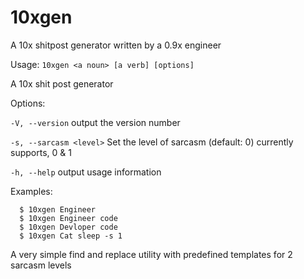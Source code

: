 # 10xgen
A 10x shitpost generator written by a 0.9x engineer

Usage: `10xgen <a noun> [a verb] [options]`

A 10x shit post generator

Options:

  `-V, --version`          output the version number
  
  `-s, --sarcasm <level>`  Set the level of sarcasm (default: 0) currently supports, 0 & 1
  
  `-h, --help`             output usage information

Examples:
```
  $ 10xgen Engineer
  $ 10xgen Engineer code
  $ 10xgen Devloper code
  $ 10xgen Cat sleep -s 1
```

A very simple find and replace utility with predefined templates for 2 sarcasm levels
